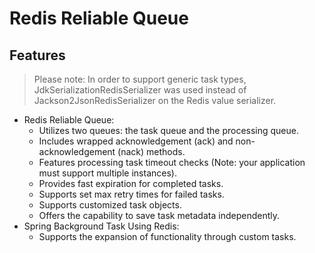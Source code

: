# Redis Reliable Queue

## Features
> Please note: In order to support generic task types, 
> JdkSerializationRedisSerializer was used 
> instead of Jackson2JsonRedisSerializer on the Redis value serializer.

- Redis Reliable Queue:
  - Utilizes two queues: the task queue and the processing queue.
  - Includes wrapped acknowledgement (ack) and non-acknowledgement (nack) methods.
  - Features processing task timeout checks (Note: your application must support multiple instances).
  - Provides fast expiration for completed tasks.
  - Supports set max retry times for failed tasks.
  - Supports customized task objects.
  - Offers the capability to save task metadata independently.
- Spring Background Task Using Redis:
  - Supports the expansion of functionality through custom tasks.
